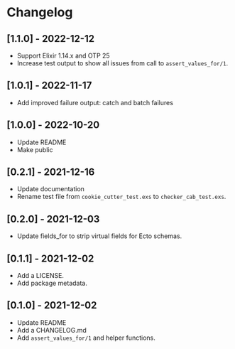 # Changelog
## [1.1.0] - 2022-12-12
- Support Elixir 1.14.x and OTP 25
- Increase test output to show all issues from call to `assert_values_for/1`.

## [1.0.1] - 2022-11-17
- Add improved failure output: catch and batch failures

## [1.0.0] - 2022-10-20
- Update README
- Make public
## [0.2.1] - 2021-12-16
- Update documentation
- Rename test file from `cookie_cutter_test.exs` to `checker_cab_test.exs`.

## [0.2.0] - 2021-12-03
- Update fields_for to strip virtual fields for Ecto schemas.

## [0.1.1] - 2021-12-02
- Add a LICENSE.
- Add package metadata.

## [0.1.0] - 2021-12-02
- Update README
- Add a CHANGELOG.md
- Add `assert_values_for/1` and helper functions.
